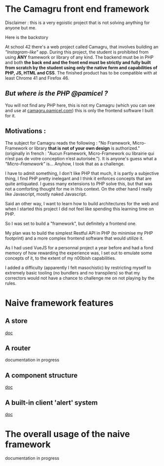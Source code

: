# The Camagru front end framework

Disclaimer : this is a very egoistic project that is not solving anything for anyone but me.

Here is the backstory

At school 42 there's a web project called Camagru, that involves building an _"Instagram-like"_ app. During this project, the student is prohibited from using __ANY__ framework or library of any kind. The backend must be in PHP and both __the back end and the front end must be strictly and fully built from scratch by the student using only the native form and capabilities of PHP, JS, HTML and CSS__. The finished product has to be compatible with at least Chrome 41 and Firefox 46.

## _But where is the PHP @pamicel ?_
You will not find any PHP here, this is not my Camagru (which you can see and use at [camagru.pamicel.com](https://camagru.pamicel.com/)) this is only the frontend software I built for it.

## Motivations :

The subject for Camagru reads the following : "No Framework, Micro-Framework or library __that is not of your own design__ is authorized." (originally in french : "Aucun Framework, Micro-Framework ou librairie qui n’est pas de votre conception n’est autorisée."). It is anyone's guess what a _"Micro-Framework"_ is... Anyhow, I took that as a challenge.

I have to admit something, I don't like PHP that much, it is partly a subjective thing, I find PHP pretty inelegant and I think it enforces concepts that are quite antiquated. I guess many extensions to PHP solve this, but that was not a comforting thought for me in this context. On the other hand I really like Javascript, mostly naked Javascript.

Said an other way, I want to learn how to build architectures for the web and when I started this project I did not feel like spending this learning time on PHP.

So I was set to build a "framework", but definitely a frontend one.

My plan was to build the simplest Restful API in PHP (to minimise my PHP footprint) and a more complex frontend software that would utilize it.

As I had used VueJS for a personnal project a year before and had a fond memory of how rewarding the experience was, I set out to emulate some concepts of it, to the extent of my n00bish capabilities.

I added a difficulty (apparently I felt masochistic) by restricting myself to extremely basic tooling (no bundlers and no transpilers) so that my correctors would not have a chance to challenge me on not playing by the rules.

# Naive framework features

## A store
[doc](doc_STORE_how-the-store-works.md)

## A router
documentation in progress

## A component structure
[doc](doc_COMPONENTS.md)

## A built-in client 'alert' system
[doc](doc_ALERTS_how-alerts-work.md)


# The overall usage of the naive framework

documentation in progress
